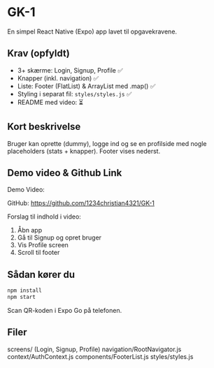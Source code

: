 # GK-1

En simpel React Native (Expo) app lavet til opgavekravene.

## Krav (opfyldt)
- 3+ skærme: Login, Signup, Profile ✅
- Knapper (inkl. navigation) ✅
- Liste: Footer (FlatList) & ArrayList med .map() ✅
- Styling i separat fil: `styles/styles.js` ✅
- README med video:  ⏳

## Kort beskrivelse
Bruger kan oprette (dummy), logge ind og se en profilside med nogle placeholders (stats + knapper). Footer vises nederst.

## Demo video & Github Link
Demo Video: 

GitHub: https://github.com/1234christian4321/GK-1


Forslag til indhold i video:
1. Åbn app
2. Gå til Signup og opret bruger
3. Vis Profile screen
4. Scroll til footer

## Sådan kører du
```bash
npm install
npm start
```
Scan QR-koden i Expo Go på telefonen.

## Filer
screens/ (Login, Signup, Profile)
navigation/RootNavigator.js
context/AuthContext.js
components/FooterList.js
styles/styles.js





